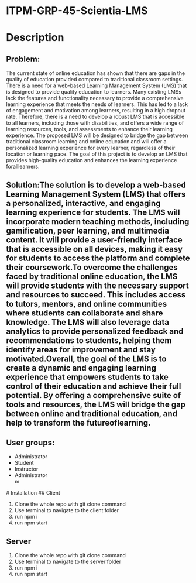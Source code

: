 # ITPM-GRP-45-Scientia-LMS

# Description
## Problem: 
The current state of online education has shown that there are gaps in the quality of education provided compared to traditional classroom settings. There is a need for a web-based Learning Management System (LMS) that is designed to provide quality education to learners. Many existing LMSs lack the features and functionality necessary to provide a comprehensive learning experience that meets the needs of learners. This has led to a lack of engagement and motivation among learners, resulting in a high dropout rate. Therefore, there is a need to develop a robust LMS that is accessible to all learners, including those with disabilities, and offers a wide range of learning resources, tools, and assessments to enhance their learning experience. The proposed LMS will be designed to bridge the gap between traditional classroom learning and online education and will offer a personalized learning experience for every learner, regardless of their location or learning pace. The goal of this project is to develop an LMS that provides high-quality education and enhances the learning experience foralllearners.
## Solution:The solution is to develop a web-based Learning Management System (LMS) that offers a personalized, interactive, and engaging learning experience for students. The LMS will incorporate modern teaching methods, including gamification, peer learning, and multimedia content. It will provide a user-friendly interface that is accessible on all devices, making it easy for students to access the platform and complete their coursework.To overcome the challenges faced by traditional online education, the LMS will provide students with the necessary support and resources to succeed. This includes access to tutors, mentors, and online communities where students can collaborate and share knowledge. The LMS will also leverage data analytics to provide personalized feedback and recommendations to students, helping them identify areas for improvement and stay motivated.Overall, the goal of the LMS is to create a dynamic and engaging learning experience that empowers students to take control of their education and achieve their full potential. By offering a comprehensive suite of tools and resources, the LMS will bridge the gap between online and traditional education, and help to transform the futureoflearning.
## User groups: 
<ul>
<li>Administrator</li>
<li>Student</li>
<li>Instructor</li>
<li>Administrator</li>m
</ul>
# Installation
## Client
<ol>
<li>Clone the whole repo with git clone command</li>
<li>Use terminal to navigate to the client folder</li>
<li>run npm i </li>
<li>run npm start</li>
</ol>

## Server
<ol>
<li>Clone the whole repo with git clone command</li>
<li>Use terminal to navigate to the server folder</li>
<li>run npm i </li>
<li>run npm start</li>
</ol>


